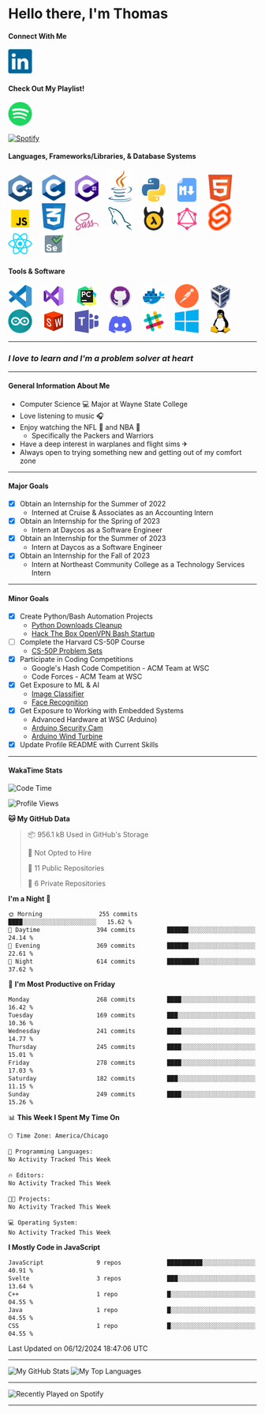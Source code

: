 # Hello there, I'm Thomas

#### Connect With Me
[<img alt="LinkedIn" width="48" src="./img/linkedin.svg" />][LinkedIn]&nbsp;&nbsp;&nbsp;&nbsp;

#### Check Out My Playlist!
<a href="https://open.spotify.com/playlist/1rc4BEo9sw0wfW57AnoY9l?si=acfbde41fa174468">
   <img alt="Spotify" width="48" src="./img/Spotify.svg" />
</a>

<br>

[![Spotify](https://novatorem-two-vert-24.vercel.app/api/spotify/?background_color=0d1117&border_color=ffffff)](https://open.spotify.com/user/qqcq2h6pr1xe9p1s792354sk4?si=325faf9422d44a18&nd=1)

#### Languages, Frameworks/Libraries, & Database Systems

<div float="left">
    <img alt="C++" width="48" src="./img/cpp.svg" />&nbsp;&nbsp;&nbsp;&nbsp;
    <img alt="C" width="48" src="./img/c.svg" />&nbsp;&nbsp;&nbsp;&nbsp;
    <img alt="C#" width="48" src="./img/csharp.svg" />&nbsp;&nbsp;&nbsp;&nbsp;
    <img alt="Java" width="48" src="./img/java.svg" />&nbsp;&nbsp;&nbsp;&nbsp;
    <img alt="Python" width="48" src="./img/python.svg" />&nbsp;&nbsp;&nbsp;&nbsp;
    <img alt="Markdown" width="48" src="./img/markdown.png" />&nbsp;&nbsp;&nbsp;&nbsp;
    <img alt="HTML5" width="48" src="./img/html5.svg" />&nbsp;&nbsp;&nbsp;&nbsp;
    <img alt="JavaScript" width="48" src="./img/javascript.svg" />&nbsp;&nbsp;&nbsp;&nbsp;
    <img alt="CSS3" width="48" src="./img/css3.svg" />&nbsp;&nbsp;&nbsp;&nbsp;
    <img alt="Sass" width="48" src="./img/sass.svg" />&nbsp;&nbsp;&nbsp;&nbsp;
    <img alt="MySQL" width="48" src="./img/mysql.svg" />&nbsp;&nbsp;&nbsp;&nbsp;
    <img alt="Hasura" width="48" src="./img/hasuraio-icon.svg" />&nbsp;&nbsp;&nbsp;&nbsp;
    <img alt="GraphQL" width="48" src="./img/graphql.svg" />&nbsp;&nbsp;&nbsp;&nbsp;
    <img alt="SvelteKit" width="48" src="./img/svelte-icon.svg" />&nbsp;&nbsp;&nbsp;&nbsp;
    <img alt="React" width="48" src="./img/reactjs-icon.svg" />&nbsp;&nbsp;&nbsp;&nbsp;
    <img alt="Selenium" width="48" src="./img/selenium.svg" />&nbsp;&nbsp;&nbsp;&nbsp;
</div>

#### Tools & Software

<div float="left">
    <img alt="Visual Studio Code" width="48" src="./img/visual-studio-code.svg" />&nbsp;&nbsp;&nbsp;&nbsp;
    <img alt="Visual Studio" width="48" src="./img/visual-studio.svg" />&nbsp;&nbsp;&nbsp;&nbsp;
    <img alt="PyCharm" width="48" src="./img/pycharm.svg" />&nbsp;&nbsp;&nbsp;&nbsp;
    <img alt="GitHub" width="48" src="./img/github.svg" />&nbsp;&nbsp;&nbsp;&nbsp;
    <img alt="Docker" width="48" src="./img/docker.svg" />&nbsp;&nbsp;&nbsp;&nbsp;
    <img alt="Postman" width="48" src="./img/getpostman-icon.svg" />&nbsp;&nbsp;&nbsp;&nbsp;
    <img alt="Virtual Box" width="48" src="./img/virtualbox-icon.svg">&nbsp;&nbsp;&nbsp;&nbsp;
    <img alt="Arduino" width="48" src="./img/arduino.svg">&nbsp;&nbsp;&nbsp;&nbsp;
    <img alt="SolidWorks" width="48" src="./img/solidworks.svg">&nbsp;&nbsp;&nbsp;&nbsp;
    <img alt="Microsoft Teams" width="48" src="./img/microsoft-teams.svg" />&nbsp;&nbsp;&nbsp;&nbsp;
    <img alt="Discord" width="48" src="./img/discord.svg" />&nbsp;&nbsp;&nbsp;&nbsp;
    <img alt="Slack" width="48" src="./img/slack.svg" />&nbsp;&nbsp;&nbsp;&nbsp;
    <img alt="Microsoft Windows" width="48" src="./img/microsoft-windows.svg" />&nbsp;&nbsp;&nbsp;&nbsp;
    <img alt="Linux" width="48" src="./img/linux-icon.svg" />&nbsp;&nbsp;&nbsp;&nbsp;
</div>

---

### *I love to learn and I'm a problem solver at heart*

---

#### General Information About Me

- Computer Science 💻 Major at Wayne State College
- Love listening to music 🎧
- Enjoy watching the NFL 🏈 and NBA 🏀
  - Specifically the Packers and Warriors
- Have a deep interest in warplanes and flight sims ✈
- Always open to trying something new and getting out of my comfort zone

---

#### Major Goals

- [X] Obtain an Internship for the Summer of 2022
   - Interned at Cruise & Associates as an Accounting Intern
- [X] Obtain an Internship for the Spring of 2023
   - Intern at Daycos as a Software Engineer
- [X] Obtain an Internship for the Summer of 2023
   - Intern at Daycos as a Software Engineer
- [X] Obtain an Internship for the Fall of 2023
   - Intern at Northeast Community College as a Technology Services Intern

---

#### Minor Goals

- [X] Create Python/Bash Automation Projects
   - [Python Downloads Cleanup]
   - [Hack The Box OpenVPN Bash Startup]
- [ ] Complete the Harvard CS-50P Course
   - [CS-50P Problem Sets]
- [X] Participate in Coding Competitions
   - Google's Hash Code Competition - ACM Team at WSC
   - Code Forces - ACM Team at WSC
- [X] Get Exposure to ML & AI
   - [Image Classifier]
   - [Face Recognition]
- [X] Get Exposure to Working with Embedded Systems
   - Advanced Hardware at WSC (Arduino)
   - [Arduino Security Cam]
   - [Arduino Wind Turbine]
- [X] Update Profile README with Current Skills

---

#### WakaTime Stats

<!--START_SECTION:waka-->
![Code Time](http://img.shields.io/badge/Code%20Time-437%20hrs%203%20mins-blue)

![Profile Views](http://img.shields.io/badge/Profile%20Views-0-blue)

**🐱 My GitHub Data** 

> 📦 956.1 kB Used in GitHub's Storage 
 > 
> 🚫 Not Opted to Hire
 > 
> 📜 11 Public Repositories 
 > 
> 🔑 6 Private Repositories 
 > 
**I'm a Night 🦉** 

```text
🌞 Morning                255 commits         ████░░░░░░░░░░░░░░░░░░░░░   15.62 % 
🌆 Daytime                394 commits         ██████░░░░░░░░░░░░░░░░░░░   24.14 % 
🌃 Evening                369 commits         ██████░░░░░░░░░░░░░░░░░░░   22.61 % 
🌙 Night                  614 commits         █████████░░░░░░░░░░░░░░░░   37.62 % 
```
📅 **I'm Most Productive on Friday** 

```text
Monday                   268 commits         ████░░░░░░░░░░░░░░░░░░░░░   16.42 % 
Tuesday                  169 commits         ███░░░░░░░░░░░░░░░░░░░░░░   10.36 % 
Wednesday                241 commits         ████░░░░░░░░░░░░░░░░░░░░░   14.77 % 
Thursday                 245 commits         ████░░░░░░░░░░░░░░░░░░░░░   15.01 % 
Friday                   278 commits         ████░░░░░░░░░░░░░░░░░░░░░   17.03 % 
Saturday                 182 commits         ███░░░░░░░░░░░░░░░░░░░░░░   11.15 % 
Sunday                   249 commits         ████░░░░░░░░░░░░░░░░░░░░░   15.26 % 
```


📊 **This Week I Spent My Time On** 

```text
🕑︎ Time Zone: America/Chicago

💬 Programming Languages: 
No Activity Tracked This Week

🔥 Editors: 
No Activity Tracked This Week

🐱‍💻 Projects: 
No Activity Tracked This Week

💻 Operating System: 
No Activity Tracked This Week
```

**I Mostly Code in JavaScript** 

```text
JavaScript               9 repos             ██████████░░░░░░░░░░░░░░░   40.91 % 
Svelte                   3 repos             ███░░░░░░░░░░░░░░░░░░░░░░   13.64 % 
C++                      1 repo              █░░░░░░░░░░░░░░░░░░░░░░░░   04.55 % 
Java                     1 repo              █░░░░░░░░░░░░░░░░░░░░░░░░   04.55 % 
CSS                      1 repo              █░░░░░░░░░░░░░░░░░░░░░░░░   04.55 % 
```




 Last Updated on 06/12/2024 18:47:06 UTC
<!--END_SECTION:waka-->

---

<div float="left">
    <img class="github-stats" alt="My GitHub Stats" width="411" height="165" src="https://github-readme-stats-1-2023.vercel.app/api?username=Nottommy11&show_icons=true&hide_border=false&title_color=07e3cb&icon_color=edc802&text_color=c8cdcf&border_color=ffffff&count_private=true&bg_color=0d1117#gh-dark-mode-only" />
    <img class="top_langs" alt="My Top Languages" width="411" height="165" src="https://github-readme-stats-1-2023.vercel.app/api/top-langs/?username=Nottommy11&layout=compact&langs_count=15&bg_color=0d1117&hide_border=false&title_color=07e3cb&icon_color=edc802&text_color=c8cdcf&card_width=411&hide=&border_color=ffffff" />
</div>

---

<img class="spotify-recents" alt="Recently Played on Spotify" width="411" src="https://spotify-recently-played-readme.vercel.app/api?user=qqcq2h6pr1xe9p1s792354sk4&count=5" />

---

<!-- Don't know if I really like this table anymore

#### Breakdown of Experience

| Language/Tool | Source(s) of Experience | Level of Comfort (1-10) |
| :-----------: | :---------------------: | :--------------------: |
| <img alt="C++" width="48" src="./img/cpp.svg" /> | [CPP Undergrad Projects] | 6 |
| <img alt="C" width="48" src="./img/c.svg" /> | Tutorials, W3 Schools, [C Undergrad Projects] | 4 |
| <img alt="C#" width="48" src="./img/csharp.svg" /> | Unity Tutorials & ACM Club | 3 |
| <img alt="Java" width="48" src="./img/java.svg" /> | [Java Undergrad Projects] | 6 |
| <img alt="Python" width="48" src="./img/python.svg" /> | [Python Undergrad Projects] | 6 |
| <img alt="Markdown" width="48" src="./img/markdown.png" /> | [Markdown Undergrad Projects] & my Page | 6 |
| <img alt="HTML5" width="48" src="./img/html5.svg" /> | [HTML5 Undergrad Projects] | 5 |
| <img alt="CSS3" width="48" src="./img/css3.svg" /> | [CSS3 Undergrad Projects] | 2 |
| <img alt="Sass" width="48" src="./img/sass.svg" /> | [Sass Undergrad Projects] | 2 |
| <img alt="MySQL" width="48" src="./img/mysql.svg" /> | Intro to Database at WSC | 4 |
| <img alt="Visual Studio Code" width="48" src="./img/visual-studio-code.svg" /> | Editor of Choice | 7 |
| <img alt="GitHub" width="48" src="./img/github.svg" /> | Used at WSC and for Personal Projects | 6 |
| <img alt="Microsoft Teams" width="48" src="./img/microsoft-teams.svg" /> | Communication Channel for ACM & CEO | 8 |
| <img alt="Discord" width="48" src="./img/discord.svg" /> | Communication Channel for ACM & UPE | 7 |
| <img alt="Microsoft Windows" width="48" src="./img/microsoft-windows.svg" /> | Operating System of Choice | 8 |

-->

<!-- 
    SVG website that I got a lot of images from: https://worldvectorlogo.com/
    And: https://www.vectorlogo.zone/
    And: https://icons8.com/
    Or you could just use mine
    The tutorial I started with for Markdown: https://github.com/codeSTACKr/codeSTACKr/blob/master/README.md
    How to add recently played from Spotify: https://youtu.be/ZTYPybjYqpo
-->

<!-- General Links -->
[LinkedIn]: https://www.linkedin.com/in/thomas-marxsen

<!-- Major Goals Links -->
[Todo Manager]: https://nottommy11.github.io/index.html

<!-- Python/Bash Automation Links -->
[Python Downloads Cleanup]: https://github.com/Nottommy11/Undergrad_Projects/blob/main/Python/Tutorials/DownloadsFileTypeManager/downloads_cleanup.py
[Hack The Box OpenVPN Bash Startup]: https://github.com/Nottommy11/Undergrad_Projects/blob/main/Bash/HackTheBoxOpenVPN.sh

<!-- Other Goals Links -->
[CS-50P Problem Sets]: https://github.com/Nottommy11/Undergrad_Projects/tree/main/Python/CS-50P
[Image Classifier]: https://github.com/Nottommy11/Undergrad_Projects/tree/main/Python/Tutorials/Neural%20Network%20-%20Image%20Classification
[Face Recognition]: https://github.com/Nottommy11/Undergrad_Projects/tree/main/Python/Tutorials/Face%20Recognition%20-%20OpenCV
[Arduino Security Cam]: https://github.com/Nottommy11/Undergrad_Projects/tree/main/CPP/Arduino%20Security%20Cam
[Arduino Wind Turbine]: https://github.com/Nottommy11/Undergrad_Projects/tree/main/CPP/Wind%20Turbine

<!-- Experience Table Links -->
[CPP Undergrad Projects]: https://github.com/Nottommy11/Undergrad_Projects/tree/main/CPP
[C Undergrad Projects]: https://github.com/Nottommy11/Undergrad_Projects/tree/main/C
[Java Undergrad Projects]: https://github.com/Nottommy11/Undergrad_Projects/tree/main/Java
[Python Undergrad Projects]: https://github.com/Nottommy11/Undergrad_Projects/tree/main/Python
[Markdown Undergrad Projects]: https://github.com/Nottommy11/Undergrad_Projects/tree/main/Markdown
[HTML5 Undergrad Projects]: https://github.com/Nottommy11/Undergrad_Projects/tree/main/Web%20Development
[CSS3 Undergrad Projects]: https://github.com/Nottommy11/Undergrad_Projects/tree/main/Web%20Development
[Sass Undergrad Projects]: https://github.com/Nottommy11/Undergrad_Projects/tree/main/Web%20Development

